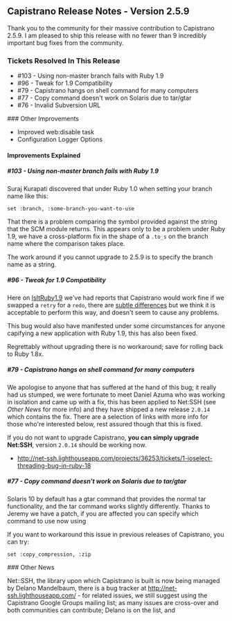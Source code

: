 ## Capistrano Release Notes - Version 2.5.9

Thank you to the community for their massive contribution to Capistrano 2.5.9. I am pleased to ship this release with no fewer than 9 incredibly important bug fixes from the community.

### Tickets Resolved In This Release 

  - #103 - Using non-master branch fails with Ruby 1.9
  - #96  - Tweak for 1.9 Compatibility
  - #79  - Capistrano hangs on shell command for many computers
  - #77  - Copy command doesn't work on Solaris due to tar/gtar
  - #76  - Invalid Subversion URL

### Other Improvements

  - Improved web:disable task
  - Configuration Logger Options

#### Improvements Explained

##### #103 - Using non-master branch fails with Ruby 1.9

Suraj Kurapati discovered that under Ruby 1.0 when setting your branch name like this:

    set :branch, :some-branch-you-want-to-use

That there is a problem comparing the symbol provided against the string that the SCM module returns. This appears only to be a problem under Ruby 1.9, we have a cross-platform fix in the shape of a `.to_s` on the branch name where the comparison takes place.

The work around if you cannot upgrade to 2.5.9 is to specify the branch name as a string.

##### #96  - Tweak for 1.9 Compatibility

Here on [IsItRuby1.9](http://isitruby19.com/capistrano) we've had reports that Capistrano would work fine if we swapped a `retry` for a `redo`, there are [subtle differences](http://blog.commonthread.com/2007/12/15/tip-ruby-break-redo-next-and-retry) but we think it is acceptable to perform this way, and doesn't seem to cause any problems.

This bug would also have manifested under some circumstances for anyone capifying a new application with Ruby 1.9, this has also been fixed.

Regrettably without upgrading there is no workaround; save for rolling back to Ruby 1.8x.

##### #79  - Capistrano hangs on shell command for many computers

We apologise to anyone that has suffered at the hand of this bug; it really had us stumped, we were fortunate to meet Daniel Azuma who was working in isolation and came up with a fix, this has been applied to Net:SSH (see *Other News* for more info) and they have shipped a new release `2.0.14` which contains the fix. There are a selection of links with more info for those who're interested below, rest assured though that this is fixed.

If you do not want to upgrade Capistrano, **you can simply upgrade Net:SSH**, version `2.0.14` should be working now.

  - http://net-ssh.lighthouseapp.com/projects/36253/tickets/1-ioselect-threading-bug-in-ruby-18 

##### #77  - Copy command doesn't work on Solaris due to tar/gtar

Solaris 10 by default has a gtar command that provides the normal tar functionality, and the tar command works slightly differently. Thanks to Jeremy we have a patch, if you are affected you can specify which command to use now using

If you want to workaround this issue in previous releases of Capistrano, you can try:

    set :copy_compression, :zip 

### Other News

Net::SSH, the library upon which Capistrano is built is now being managed by Delano Mandelbaum, there is a bug tracker at http://net-ssh.lighthouseapp.com/ - for related issues, we still suggest using the Capistrano Google Groups mailing list; as many issues are cross-over and both communities can contribute; Delano is on the list, and 
